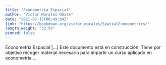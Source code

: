 ```yaml
---
title: "Econometría Espacial"
author: "Víctor Morales-Oñate"
date: "2021-07-15T00:49:34Z"
link: "https://bookdown.org/victor_morales/SpatialEconometrics/"
length_weight: "32.5%"
pinned: false
---
```


Econometría Espacial [...] Este documento está en construcción. Tiene por objetivo recoger material necesario para impartir un curso aplicado en econometría ...
